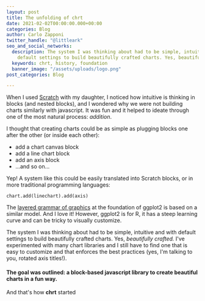 ```yaml
---
layout: post
title: The unfolding of chrt
date: 2021-02-02T00:00:00.000+00:00
categories: Blog
author: Carlo Zapponi
twitter_handle: "@littleark"
seo_and_social_networks:
  description: The system I was thinking about had to be simple, intuitive and with
    default settings to build beautifully crafted charts. Yes, beautifully crafted.
  keywords: chrt, history, foundation
  banner_image: "/assets/uploads/logo.png"
post_categories: Blog

---
```

When I used [Scratch](https://scratch.mit.edu/) with my daughter, I noticed how intuitive is thinking in blocks (and nested blocks), and I wondered why we were not building charts similarly with javascript. It was fun and it helped to ideate through one of the most natural process: _addition_.

I thought that creating charts could be as simple as plugging blocks one after the other (or inside each other):

* add a chart canvas block
* add a line chart block
* add an axis block
* ...and so on...

Yep! A system like this could be easily translated into Scratch blocks, or in more traditional programming languages:

    chart.add(linechart).add(axis)

The [layered grammar of graphics]() at the foundation of ggplot2 is based on a similar model. And I love it! However, ggplot2 is for R, it has a steep learning curve and can be tricky to visually customize.

The system I was thinking about had to be simple, intuitive and with default settings to build beautifully crafted charts. Yes, _beautifully crafted._ I've experimented with many chart libraries and I still have to find one that is easy to customize and that enforces the best practices (yes, I'm talking to you, rotated axis titles!).

#### The goal was outlined: a block-based javascript library to create beautiful charts in a fun way.

And that's how **chrt** started